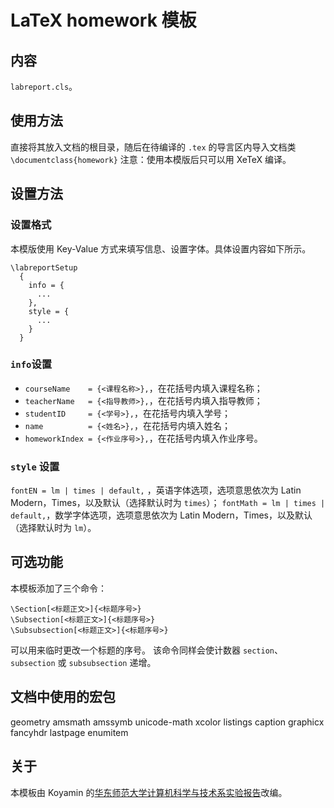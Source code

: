 # LaTeX homework 模板
## 内容
`labreport.cls`。
## 使用方法
直接将其放入文档的根目录，随后在待编译的 `.tex` 的导言区内导入文档类
`\documentclass{homework}`
注意：使用本模版后只可以用 XeTeX 编译。
## 设置方法
### 设置格式
本模版使用 Key-Value 方式来填写信息、设置字体。具体设置内容如下所示。

```
\labreportSetup
  {
    info = {
      ...
    }, 
    style = {
      ...
    }
  }
```

### `info`设置

- `courseName    = {<课程名称>},`，在花括号内填入课程名称；
- `teacherName   = {<指导教师>},`，在花括号内填入指导教师；
- `studentID     = {<学号>},`，在花括号内填入学号；
- `name          = {<姓名>},`，在花括号内填入姓名；
- `homeworkIndex = {<作业序号>},`，在花括号内填入作业序号。

### `style` 设置
`fontEN = lm | times | default,` ，英语字体选项，选项意思依次为 Latin Modern，Times，以及默认（选择默认时为 `times`）；
`fontMath = lm | times | default,`，数学字体选项，选项意思依次为 Latin Modern，Times，以及默认（选择默认时为 `lm`）。

## 可选功能
本模板添加了三个命令：
```
\Section[<标题正文>]{<标题序号>}
\Subsection[<标题正文>]{<标题序号>}
\Subsubsection[<标题正文>]{<标题序号>}
```
可以用来临时更改一个标题的序号。
该命令同样会使计数器 `section`、`subsection` 或 `subsubsection` 递增。

## 文档中使用的宏包
geometry
amsmath
amssymb
unicode-math
xcolor
listings
caption
graphicx
fancyhdr
lastpage
enumitem

## 关于
本模板由 Koyamin 的[华东师范大学计算机科学与技术系实验报告](https://github.com/Koyamin/labreport-cs)改编。